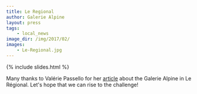 ```yaml
---
title: Le Regional
author: Galerie Alpine
layout: press
tags:
    - local_news
image_dir: /img/2017/02/
images:
    - Le-Regional.jpg
---
```


{% include slides.html %}

Many thanks to Valérie Passello for her [article](http://www.leregional.ch/N94422/six-mois-pour-epater-la-galerie.html) about the Galerie Alpine in Le Régional. Let's hope that we can rise to the challenge!
